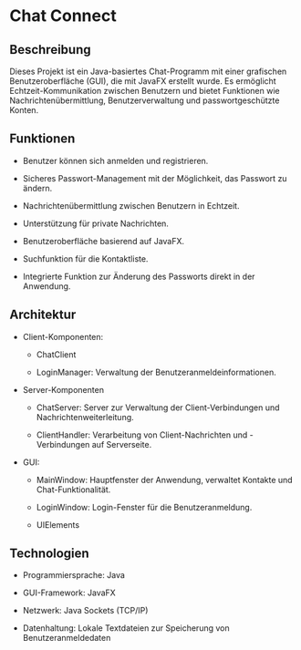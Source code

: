 # Chat Connect


## Beschreibung

Dieses Projekt ist ein Java-basiertes Chat-Programm mit einer grafischen Benutzeroberfläche (GUI), die mit JavaFX erstellt 
wurde. Es ermöglicht Echtzeit-Kommunikation zwischen Benutzern und bietet Funktionen wie Nachrichtenübermittlung, 
Benutzerverwaltung und passwortgeschützte Konten.

## Funktionen

- Benutzer können sich anmelden und registrieren.

- Sicheres Passwort-Management mit der Möglichkeit, das Passwort zu ändern.

- Nachrichtenübermittlung zwischen Benutzern in Echtzeit.

- Unterstützung für private Nachrichten.

- Benutzeroberfläche basierend auf JavaFX.

- Suchfunktion für die Kontaktliste.

- Integrierte Funktion zur Änderung des Passworts direkt in der Anwendung.

## Architektur

- Client-Komponenten:

  - ChatClient

  - LoginManager: Verwaltung der Benutzeranmeldeinformationen.

- Server-Komponenten

  - ChatServer: Server zur Verwaltung der Client-Verbindungen und Nachrichtenweiterleitung.

  - ClientHandler: Verarbeitung von Client-Nachrichten und -Verbindungen auf Serverseite.

- GUI:

  - MainWindow: Hauptfenster der Anwendung, verwaltet Kontakte und Chat-Funktionalität.

  - LoginWindow: Login-Fenster für die Benutzeranmeldung.

  - UIElements

## Technologien

- Programmiersprache: Java

- GUI-Framework: JavaFX

- Netzwerk: Java Sockets (TCP/IP)

- Datenhaltung: Lokale Textdateien zur Speicherung von Benutzeranmeldedaten








